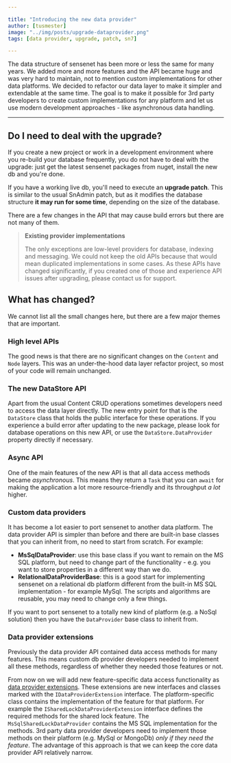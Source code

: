 ```yaml
---

title: "Introducing the new data provider"
author: [tusmester]
image: "../img/posts/upgrade-dataprovider.png"
tags: [data provider, upgrade, patch, sn7]

---
```


The data structure of sensenet has been more or less the same for many years. We added more and more features and the API became huge and was very hard to maintain, not to mention custom implementations for other data platforms. We decided to refactor our data layer to make it simpler and extendable at the same time. The goal is to make it possible for 3rd party developers to create custom implementations for any platform and let us use modern development approaches - like asynchronous data handling.

---

## Do I need to deal with the upgrade?
If you create a new project or work in a development environment where you re-build your database frequently, you do not have to deal with the upgrade: just get the latest sensenet packages from nuget, install the new db and you're done.

If you have a working live db, you'll need to execute an **upgrade patch**. This is similar to the usual SnAdmin patch, but as it modifies the database structure **it may run for some time**, depending on the size of the database.

There are a few changes in the API that may cause build errors but there are not many of them. 

> **Existing provider implementations**
> 
> The only exceptions are low-level providers for database, indexing and messaging. We could not keep the old APIs because that would mean duplicated implementations in some cases. As these APIs have changed significantly, if you created one of those and experience API issues after upgrading, please contact us for support.

## What has changed?
We cannot list all the small changes here, but there are a few major themes that are important.

### High level APIs
The good news is that there are no significant changes on the `Content` and `Node` layers. This was an under-the-hood data layer refactor project, so most of your code will remain unchanged.

### The new DataStore API
Apart from the usual Content CRUD operations sometimes developers need to access the data layer directly. The new entry point for that is the `DataStore` class that holds the public interface for these operations. If you experience a build error after updating to the new package, please look for database operations on this new API, or use the `DataStore.DataProvider` property directly if necessary.

### Async API
One of the main features of the new API is that all data access methods became _asynchronous_. This means they return a `Task` that you can `await` for making the application a lot more resource-friendly and its throughput _a lot_ higher.

### Custom data providers
It has become a lot easier to port sensenet to another data platform. The data provider API is simpler than before and there are built-in base classes that you can inherit from, no need to start from scratch. For example:

- **MsSqlDataProvider**: use this base class if you want to remain on the MS SQL platform, but need to change part of the functionality - e.g. you want to store properties in a different way than we do.
- **RelationalDataProviderBase**: this is a good start for implementing sensenet on a relational db platform different from the built-in MS SQL implementation - for example MySql. The scripts and algorithms are reusable, you may need to change only a few things.

If you want to port sensenet to a totally new kind of platform (e.g. a NoSql solution) then you have the `DataProvider` base class to inherit from.

### Data provider extensions
Previously the data provider API contained data access methods for many features. This means custom db provider developers needed to implement all these methods, regardless of whether they needed those features or not.

From now on we will add new feature-specific data access functionality as [data provider extensions](https://community.sensenet.com/docs/dataprovider-extension). These extensions are new interfaces and classes marked with the `IDataProviderExtension` interface. The platform-specific class contains the implementation of the feature for that platform. For example the `ISharedLockDataProviderExtension` interface defines the required methods for the shared lock feature. The `MsSqlSharedLockDataProvider` contains the MS SQL implementation for the methods. 3rd party data provider developers need to implement those methods on their platform (e.g. MySql or MongoDb) _only if they need the feature_. The advantage of this approach is that we can keep the core data provider API relatively narrow.